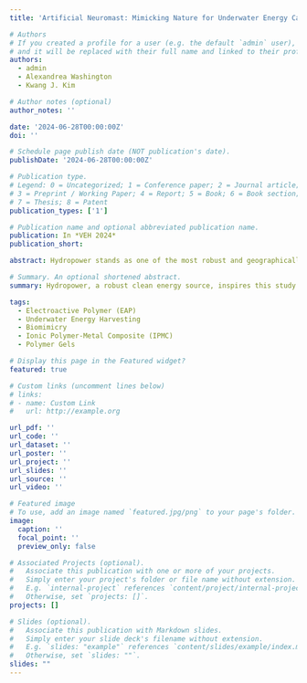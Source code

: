 ```yaml
---
title: 'Artificial Neuromast: Mimicking Nature for Underwater Energy Capture'

# Authors
# If you created a profile for a user (e.g. the default `admin` user), write the username (folder name) here
# and it will be replaced with their full name and linked to their profile.
authors:
  - admin
  - Alexandrea Washington
  - Kwang J. Kim

# Author notes (optional)
author_notes: ''

date: '2024-06-28T00:00:00Z'
doi: ''

# Schedule page publish date (NOT publication's date).
publishDate: '2024-06-28T00:00:00Z'

# Publication type.
# Legend: 0 = Uncategorized; 1 = Conference paper; 2 = Journal article;
# 3 = Preprint / Working Paper; 4 = Report; 5 = Book; 6 = Book section;
# 7 = Thesis; 8 = Patent
publication_types: ['1']

# Publication name and optional abbreviated publication name.
publication: In *VEH 2024*
publication_short:

abstract: Hydropower stands as one of the most robust and geographically diverse sources of clean energy available. This study explores capturing the kinetic energy of an underwater environment by utilizing the inherent mechanoelectrical transduction (MET) capabilities of two distinct electroactive polymer (EAP) materials - ionic polymer-metal composites (IPMCs) and electroactive polymer gels (EPG). Inspired by the fish sensory organ known as the lateral line, an artificial superficial neuromast is developed, wherein the IPMC serves as a sensory hair cell enclosed within an EPG, mimicking the gelatinous cupula. The system is designed to respond to various hydrodynamic stimuli, inducing bending and compressive strain, leveraging the unique MET behavior of both materials. To evaluate the energy harvesting potential of this device, the artificial neuromast structure was affixed to an underwater platform within a Brett-type flume, where it was then stimulated by vortices induced by fixed bluff body. Variation in flow speed was implemented to assess the artificial neuromast’s responsiveness and its correlation to energy harvesting efficiency. By mimicking nature’s sensory mechanisms, the developed artificial neuromast offers a passive, scalable, and environmentally friendly means of energy harvesting within an underwater environment.

# Summary. An optional shortened abstract.
summary: Hydropower, a robust clean energy source, inspires this study on capturing underwater kinetic energy using two electroactive polymer (EAP) materials - ionic polymer-metal composites (IPMCs) and electroactive polymer gels (EPG). Modeled after the fish lateral line, a fabricated EAP-based artificial neuromast responds to hydrodynamic stimuli, inducing bending and compressive strain, to leverage the unique MET behavior in both materials. The system, tested in a Brett-type flume with varied flow speeds, demonstrates energy harvesting potential. Mimicking nature’s sensory mechanisms, this artificial neuromast presents a passive, scalable, and eco-friendly means for underwater energy harvesting.

tags:
  - Electroactive Polymer (EAP)
  - Underwater Energy Harvesting
  - Biomimicry
  - Ionic Polymer-Metal Composite (IPMC)
  - Polymer Gels

# Display this page in the Featured widget?
featured: true

# Custom links (uncomment lines below)
# links:
# - name: Custom Link
#   url: http://example.org

url_pdf: ''
url_code: ''
url_dataset: ''
url_poster: ''
url_project: ''
url_slides: ''
url_source: ''
url_video: ''

# Featured image
# To use, add an image named `featured.jpg/png` to your page's folder.
image:
  caption: ''
  focal_point: ''
  preview_only: false

# Associated Projects (optional).
#   Associate this publication with one or more of your projects.
#   Simply enter your project's folder or file name without extension.
#   E.g. `internal-project` references `content/project/internal-project/index.md`.
#   Otherwise, set `projects: []`.
projects: []

# Slides (optional).
#   Associate this publication with Markdown slides.
#   Simply enter your slide deck's filename without extension.
#   E.g. `slides: "example"` references `content/slides/example/index.md`.
#   Otherwise, set `slides: ""`.
slides: ""
---
```


